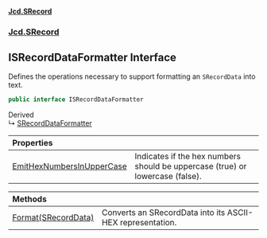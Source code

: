 #### [Jcd.SRecord](index.md 'index')
### [Jcd.SRecord](Jcd.SRecord.md 'Jcd.SRecord')

## ISRecordDataFormatter Interface

Defines the operations necessary to support formatting an `SRecordData` into text.

```csharp
public interface ISRecordDataFormatter
```

Derived  
&#8627; [SRecordDataFormatter](Jcd.SRecord.SRecordDataFormatter.md 'Jcd.SRecord.SRecordDataFormatter')

| Properties | |
| :--- | :--- |
| [EmitHexNumbersInUpperCase](Jcd.SRecord.ISRecordDataFormatter.EmitHexNumbersInUpperCase.md 'Jcd.SRecord.ISRecordDataFormatter.EmitHexNumbersInUpperCase') | Indicates if the hex numbers should be uppercase (true) or lowercase (false). |

| Methods | |
| :--- | :--- |
| [Format(SRecordData)](Jcd.SRecord.ISRecordDataFormatter.Format(Jcd.SRecord.SRecordData).md 'Jcd.SRecord.ISRecordDataFormatter.Format(Jcd.SRecord.SRecordData)') | Converts an SRecordData into its ASCII-HEX representation. |
